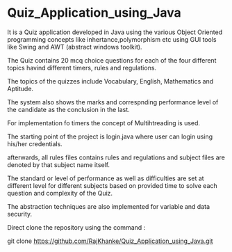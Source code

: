 # Quiz_Application_using_Java


It is a Quiz application developed in Java using the various Object Oriented programming concepts like inhertance,polymorphism etc using GUI tools like Swing and AWT (abstract windows toolkit). 

The Quiz contains 20 mcq choice questions for each of the four different topics havind different timers, rules and regulations.

The topics of the quizzes include Vocabulary, English, Mathematics and Aptitude.

The system also shows the marks and correspnding performance level of the candidate as the conclusion in the last.

For implementation fo timers the concept of Multihtreading is used.

The starting point of the project is login.java where user can login using his/her credentials.

afterwards, all rules files contains rules and regulations and subject files are denoted by that subject name itself.

The standard or level of performance as well as difficulties are set at different level for different subjects based on provided time to solve each question and complexity of the Quiz.

The abstraction techniques are also implemented for variable and data security. 

Direct clone the repository using the command :

git clone https://github.com/RajKhanke/Quiz_Application_using_Java.git



